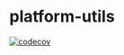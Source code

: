 # platform-utils

[![codecov](https://codecov.io/github/vizidrix/platform-utils/branch/main/graph/badge.svg?token=EUYQLH96HQ)](https://codecov.io/github/vizidrix/platform-utils)


